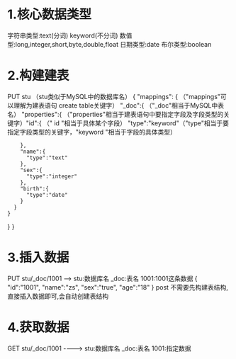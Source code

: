 # 1.核心数据类型
字符串类型:text(分词) keyword(不分词)
数值型:long,integer,short,byte,double,float
日期类型:date
布尔类型:boolean

# 2.构建建表
PUT stu （stu类似于MySQL中的数据库名）
{
  "mappings": {	（"mappings"可以理解为建表语句 create table关键字）
    "_doc":{		（"_doc"相当于MySQL中表名）
      "properties":{	（"properties"相当于建表语句中要指定字段及字段类型的关键字）"id":{           （" id "相当于具体某个字段）
          "type":"keyword"（"type"相当于要指定字段类型的关键字，"keyword "相当于字段的具体类型）

        },
        "name":{
          "type":"text"
        },
        "sex":{
          "type":"integer"
        },
        "birth":{
          "type":"date"
        }
      }
    }
  }
}

# 3.插入数据
PUT stu/_doc/1001  --> stu:数据库名  _doc:表名  1001:1001这条数据
{
  "id":"1001",
  "name":"zs",
  "sex":"true",
  "age":"18"
}
post 不需要先构建表结构,直接插入数据即可,会自动创建表结构

# 4.获取数据
GET stu/_doc/1001   ----> stu:数据库名  _doc:表名  1001:指定数据
